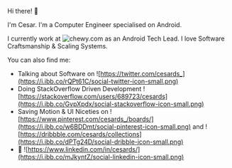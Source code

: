Hi there! 👋

I'm Cesar. I'm a Computer Engineer specialised on Android.

I currently work at ![chewy.com](https://i.ibb.co/xC02sPn/chewy-super-small-logo.png) as an Android Tech Lead. I love Software Craftsmanship & Scaling Systems.

You can also find me: 
- Talking about Software on ![https://twitter.com/cesards_](https://i.ibb.co/rQPt61C/social-twitter-icon-small.png)
- Doing StackOverflow Driven Development ![https://stackoverflow.com/users/689723/cesards](https://i.ibb.co/GvpXpdx/social-stackoverflow-icon-small.png)
- Saving Motion & UI Niceties on ![https://www.pinterest.com/cesards_/boards/](https://i.ibb.co/w6BDDmt/social-pinterest-icon-small.png) and ![https://dribbble.com/cesards/collections](https://i.ibb.co/dPTg24D/social-dribble-icon-small.png)
- 👀 ![https://www.linkedin.com/in/cesards/](https://i.ibb.co/mJkyntZ/social-linkedin-icon-small.png)
